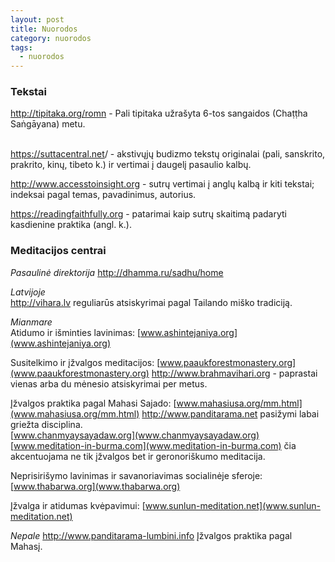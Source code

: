 ```yaml
---
layout: post
title: Nuorodos
category: nuorodos
tags:
  - nuorodos
---
```

### Tekstai

<http://tipitaka.org/romn> - Pali tipitaka užrašyta 6-tos sangaidos (Chaṭṭha Saṅgāyana) metu.

\
<https://suttacentral.net>/ - akstivųjų budizmo tekstų originalai (pali, sanskrito, prakrito, kinų, tibeto k.) ir vertimai į daugelį pasaulio kalbų.


<http://www.accesstoinsight.org> - sutrų vertimai į anglų kalbą ir kiti tekstai; indeksai pagal temas, pavadinimus, autorius.


<https://readingfaithfully.org> - patarimai kaip sutrų skaitimą padaryti kasdienine praktika (angl. k.).

### Meditacijos centrai

_Pasaulinė direktorija_
<http://dhamma.ru/sadhu/home> 


_Latvijoje_  
<http://vihara.lv> reguliarūs atsiskyrimai pagal Tailando miško tradiciją.

_Mianmare_  
Atidumo ir išminties lavinimas: 
[www.ashintejaniya.org](www.ashintejaniya.org)

Susitelkimo ir įžvalgos meditacijos: 
[www.paaukforestmonastery.org](www.paaukforestmonastery.org)
<http://www.brahmavihari.org> - paprastai vienas arba du mėnesio atsiskyrimai per metus.

Įžvalgos praktika pagal Mahasi Sajado: 
[www.mahasiusa.org/mm.html](www.mahasiusa.org/mm.html)
<http://www.panditarama.net> pasižymi labai griežta disciplina.  
[www.chanmyaysayadaw.org](www.chanmyaysayadaw.org)  
[www.meditation-in-burma.com](www.meditation-in-burma.com) čia akcentuojama ne tik įžvalgos bet ir geronoriškumo meditacija.

Neprisirišymo lavinimas ir savanoriavimas socialinėje sferoje: 
[www.thabarwa.org](www.thabarwa.org)

Įžvalga ir atidumas kvėpavimui: 
[www.sunlun-meditation.net](www.sunlun-meditation.net)

_Nepale_
<http://www.panditarama-lumbini.info> Įžvalgos praktika pagal Mahasį.
